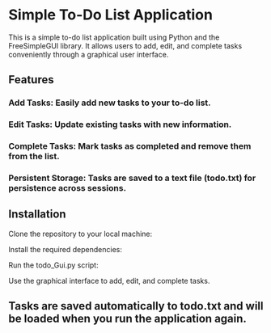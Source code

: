 # Simple To-Do List Application
This is a simple to-do list application built using Python and the FreeSimpleGUI library. It allows users to add, edit, and complete tasks conveniently through a graphical user interface.

## Features
### Add Tasks: Easily add new tasks to your to-do list.
### Edit Tasks: Update existing tasks with new information.
### Complete Tasks: Mark tasks as completed and remove them from the list.
### Persistent Storage: Tasks are saved to a text file (todo.txt) for persistence across sessions.

## Installation

Clone the repository to your local machine:

Install the required dependencies:

Run the todo_Gui.py script:

Use the graphical interface to add, edit, and complete tasks.

## Tasks are saved automatically to todo.txt and will be loaded when you run the application again.

